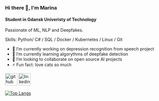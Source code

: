


### Hi there 👋, I'm Marina
#### Student in Gdansk Univeristy of Technology
Passionate of ML, NLP and Deepfakes.

Skills: Python/ C# / SQL / Docker / Kubernetes / Linux / Git

- 🔭 I’m currently working on depression recognition from speech project
- 🌱 I’m currently learning algorythms of deepfake detection 
- 👯 I’m looking to collaborate on open source AI projects 
- ⚡ Fun fact: love cats so much 


[<img src='https://cdn.jsdelivr.net/npm/simple-icons@3.0.1/icons/github.svg' alt='github' height='40'>](https://github.com/MarinaGalanina)  [<img src='https://cdn.jsdelivr.net/npm/simple-icons@3.0.1/icons/linkedin.svg' alt='linkedin' height='40'>](https://www.linkedin.com/in/https://www.linkedin.com/in/marina-galanina//)  

[![Top Langs](https://github-readme-stats.vercel.app/api/top-langs/?username=MarinaGalanina)](https://github.com/anuraghazra/github-readme-stats)


